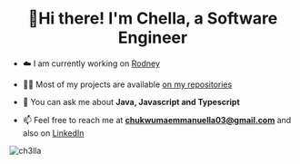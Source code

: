 <h1 align="center">👋Hi there! I'm Chella, a Software Engineer</h1>

- ☁️ I am currently working on [Rodney](https://rodney-ashen.vercel.app/)

- 👨‍💻 Most of my projects are available [on my repositories](https://github.com/ch3lla?tab=repositories)

- 💬 You can ask me about **Java, Javascript and Typescript**

- 📫 Feel free to reach me at **chukwumaemmanuella03@gmail.com** and also on [LinkedIn](https://www.linkedin.com/in/emmanuella-chukwuma)

<p><img align="center" src="https://github-readme-streak-stats.herokuapp.com/?user=ch3lla&" alt="ch3lla" /></p>
